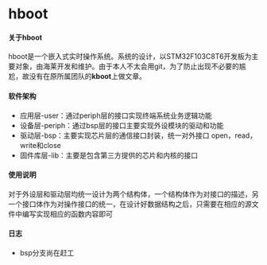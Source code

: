 # hboot

#### 关于hboot
hboot是一个嵌入式实时操作系统。系统的设计，以STM32F103C8T6开发板为主要对象，由海莱开发和维护。由于本人不太会用git，为了防止出现不必要的尴尬，故没有在原所属团队的**kboot**上做文章。

#### 软件架构
- 应用层-user：通过periph层的接口实现终端系统业务逻辑功能
- 设备层-periph：通过bsp层的接口主要实现外设模块的驱动和功能
- 驱动层-bsp：主要实现芯片层的通信接口封装，统一对外接口 open，read，write和close
- 固件库层-lib：主要是包含第三方提供的芯片和内核的接口


#### 使用说明
对于外设层和驱动层均统一设计为两个结构体，一个结构体作为对接口的描述，另一个接口体作为对操作接口的统一，在设计好数据结构之后，只需要在相应的源文件中编写实现相应的函数内容即可

#### 日志
 - bsp分支尚在赶工